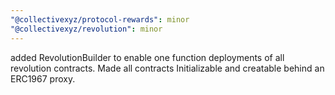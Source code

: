 ```yaml
---
"@collectivexyz/protocol-rewards": minor
"@collectivexyz/revolution": minor
---
```


added RevolutionBuilder to enable one function deployments of all revolution contracts. Made all contracts Initializable and creatable behind an ERC1967 proxy.
